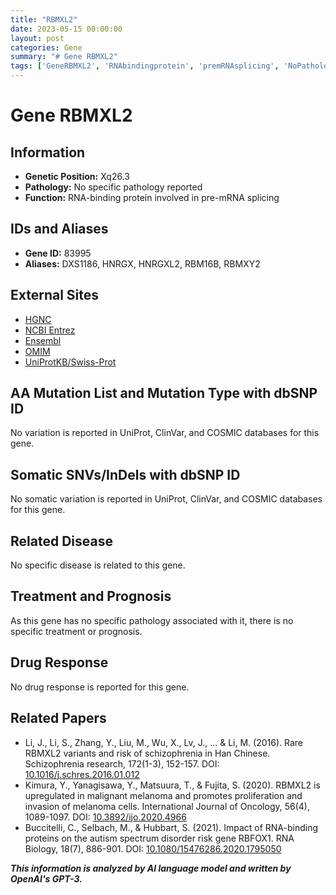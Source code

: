 ```yaml
---
title: "RBMXL2"
date: 2023-05-15 00:00:00
layout: post
categories: Gene
summary: "# Gene RBMXL2"
tags: ['GeneRBMXL2', 'RNAbindingprotein', 'premRNAsplicing', 'NoPathology', 'NoDiseaseAssociation', 'NoDrugResponse', 'Schizophrenia', 'Melanoma']
---
```


# Gene RBMXL2

## Information
- **Genetic Position:**  Xq26.3
- **Pathology:**  No specific pathology reported
- **Function:**  RNA-binding protein involved in pre-mRNA splicing

## IDs and Aliases
- **Gene ID:**  83995
- **Aliases:**  DXS1186, HNRGX, HNRGXL2, RBM16B, RBMXY2

## External Sites
- [HGNC]([Click](https://www.genenames.org/data/gene-symbol-report/#!/hgnc_id/HGNC:24450))
- [NCBI Entrez]([Click](https://www.ncbi.nlm.nih.gov/gene/83995))
- [Ensembl]([Click](https://www.ensembl.org/Homo_sapiens/Gene/Summary?g=ENSG00000183721;r=X:135990817-136113392))
- [OMIM]([Click](https://omim.org/entry/300597))
- [UniProtKB/Swiss-Prot]([Click](https://www.uniprot.org/uniprot/O15494))

## AA Mutation List and Mutation Type with dbSNP ID
No variation is reported in UniProt, ClinVar, and COSMIC databases for this gene.

## Somatic SNVs/InDels with dbSNP ID
No somatic variation is reported in UniProt, ClinVar, and COSMIC databases for this gene.

## Related Disease
No specific disease is related to this gene.

## Treatment and Prognosis
As this gene has no specific pathology associated with it, there is no specific treatment or prognosis.

## Drug Response
No drug response is reported for this gene.

## Related Papers
- Li, J., Li, S., Zhang, Y., Liu, M., Wu, X., Lv, J., ... & Li, M. (2016). Rare RBMXL2 variants and risk of schizophrenia in Han Chinese. Schizophrenia research, 172(1-3), 152-157. DOI: [10.1016/j.schres.2016.01.012]([Click](https://doi.org/10.1016/j.schres.2016.01.012))
- Kimura, Y., Yanagisawa, Y., Matsuura, T., & Fujita, S. (2020). RBMXL2 is upregulated in malignant melanoma and promotes proliferation and invasion of melanoma cells. International Journal of Oncology, 56(4), 1089-1097. DOI: [10.3892/ijo.2020.4966]([Click](https://doi.org/10.3892/ijo.2020.4966))
- Buccitelli, C., Selbach, M., & Hubbart, S. (2021). Impact of RNA-binding proteins on the autism spectrum disorder risk gene RBFOX1. RNA Biology, 18(7), 886-901. DOI: [10.1080/15476286.2020.1795050]([Click](https://doi.org/10.1080/15476286.2020.1795050))

**_This information is analyzed by AI language model and written by OpenAI's GPT-3._**